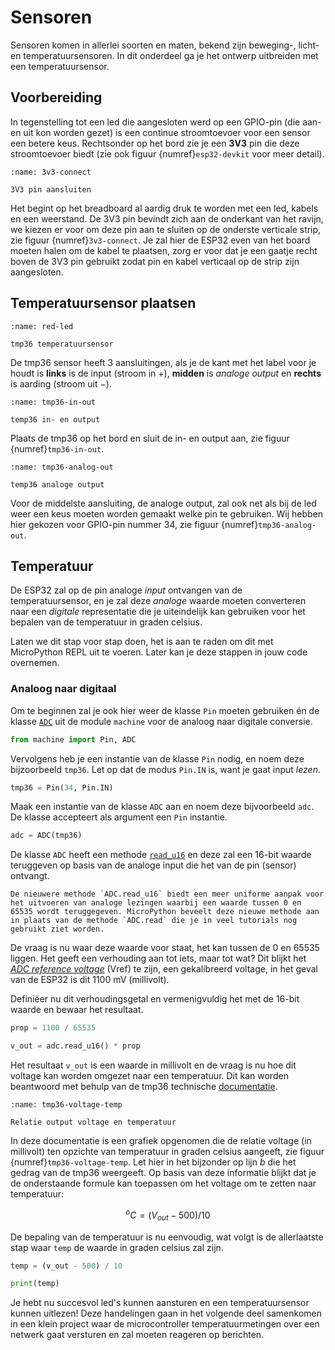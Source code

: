 # Sensoren

Sensoren komen in allerlei soorten en maten, bekend zijn beweging-, licht- en temperatuursensoren. In dit onderdeel ga je het ontwerp uitbreiden met een temperatuursensor.

## Voorbereiding

In tegenstelling tot een led die aangesloten werd op een GPIO-pin (die aan- en uit kon worden gezet) is een continue stroomtoevoer voor een sensor een betere keus. Rechtsonder op het bord zie je een **3V3** pin die deze stroomtoevoer biedt (zie ook figuur {numref}`esp32-devkit` voor meer detail).

```{figure} ../circuits/esp32_step_6_bb.png
:name: 3v3-connect

3V3 pin aansluiten
```

Het begint op het breadboard al aardig druk te worden met een led, kabels en een weerstand. De 3V3 pin bevindt zich aan de onderkant van het ravijn, we kiezen er voor om deze pin aan te sluiten op de onderste verticale strip, zie figuur {numref}`3v3-connect`. Je zal hier de ESP32 even van het board moeten halen om de kabel te plaatsen, zorg er voor dat je een gaatje recht boven de 3V3 pin gebruikt zodat pin en kabel verticaal op de strip zijn aangesloten.

## Temperatuursensor plaatsen

```{figure} ../images/tmp36.png
:name: red-led

tmp36 temperatuursensor
```

De tmp36 sensor heeft 3 aansluitingen, als je de kant met het label voor je houdt is **links** is de input (stroom in $+$), **midden** is *analoge output* en **rechts** is aarding (stroom uit $-$).

```{figure} ../circuits/esp32_step_7_bb.png
:name: tmp36-in-out

temp36 in- en output
```

Plaats de tmp36 op het bord en sluit de in- en output aan, zie figuur {numref}`tmp36-in-out`.

```{figure} ../circuits/esp32_step_8_bb.png
:name: tmp36-analog-out

temp36 analoge output
```

Voor de middelste aansluiting, de analoge output, zal ook net als bij de led weer een keus moeten worden gemaakt welke pin te gebruiken. Wij hebben hier gekozen voor GPIO-pin nummer 34, zie figuur {numref}`tmp36-analog-out`.

## Temperatuur

De ESP32 zal op de pin analoge *input* ontvangen van de temperatuursensor, en je zal deze *analoge* waarde moeten converteren naar een *digitale* representatie die je uiteindelijk kan gebruiken voor het bepalen van de temperatuur in graden celsius.

Laten we dit stap voor stap doen, het is aan te raden om dit met MicroPython REPL uit te voeren. Later kan je deze stappen in jouw code overnemen.

### Analoog naar digitaal

Om te beginnen zal je ook hier weer de klasse `Pin` moeten gebruiken én de klasse [`ADC`](https://docs.micropython.org/en/latest/library/machine.ADC.html) uit de module `machine` voor de analoog naar digitale conversie.

```python
from machine import Pin, ADC
```

Vervolgens heb je een instantie van de klasse `Pin` nodig, en noem deze bijzoorbeeld `tmp36`. Let op dat de modus `Pin.IN` is, want je gaat input *lezen*.

```python
tmp36 = Pin(34, Pin.IN)
```

Maak een instantie van de klasse `ADC` aan en noem deze bijvoorbeeld `adc`. De klasse accepteert als argument een `Pin` instantie.

```python
adc = ADC(tmp36)
```

De klasse `ADC` heeft een methode [`read_u16`](https://docs.micropython.org/en/latest/library/machine.ADC.html#machine.ADC.read_u16) en deze zal een 16-bit waarde teruggeven op basis van de analoge input die het van de pin (sensor) ontvangt.

```{attention}
De nieuwere methode `ADC.read_u16` biedt een meer uniforme aanpak voor het uitvoeren van analoge lezingen waarbij een waarde tussen 0 en 65535 wordt teruggegeven. MicroPython beveelt deze nieuwe methode aan in plaats van de methode `ADC.read` die je in veel tutorials nog gebruikt ziet worden.
```

De vraag is nu waar deze waarde voor staat, het kan tussen de 0 en 65535 liggen. Het geeft een verhouding aan tot iets, maar tot wat? Dit blijkt het [*ADC reference voltage*](https://docs.espressif.com/projects/esp-idf/en/latest/esp32/api-reference/peripherals/adc.html#adc-calibration) (Vref) te zijn, een gekalibreerd voltage, in het geval van de ESP32 is dit 1100 mV (millivolt).

Definiëer nu dit verhoudingsgetal en vermenigvuldig het met de 16-bit waarde en bewaar het resultaat.

```python
prop = 1100 / 65535

v_out = adc.read_u16() * prop
```

Het resultaat `v_out` is een waarde in millivolt en de vraag is nu hoe dit voltage kan worden omgezet naar een temperatuur. Dit kan worden beantwoord met behulp van de tmp36 technische [documentatie](https://www.analog.com/media/en/technical-documentation/data-sheets/TMP35_36_37.pdf).

```{figure} ../images/tmp36_output_temperature.png
:name: tmp36-voltage-temp

Relatie output voltage en temperatuur
```

In deze documentatie is een grafiek opgenomen die de relatie voltage (in millivolt) ten opzichte van temperatuur in graden celsius aangeeft, zie figuur {numref}`tmp36-voltage-temp`. Let hier in het bijzonder op lijn *b* die het gedrag van de tmp36 weergeeft. Op basis van deze informatie blijkt dat je de onderstaande formule kan toepassen om het voltage om te zetten naar temperatuur:

$$
^oC = (V_{out} - 500) / 10
$$

De bepaling van de temperatuur is nu eenvoudig, wat volgt is de allerlaatste stap waar `temp` de waarde in graden celsius zal zijn.

```python
temp = (v_out - 500) / 10

print(temp)
```

Je hebt nu succesvol led's kunnen aansturen en een temperatuursensor kunnen uitlezen! Deze handelingen gaan in het volgende deel samenkomen in een klein project waar de microcontroller temperatuurmetingen over een netwerk gaat versturen en zal moeten reageren op berichten.

